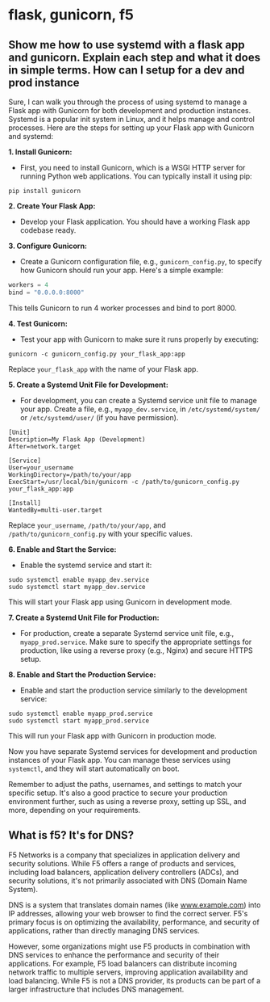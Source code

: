 # flask, gunicorn, f5

## Show me how to use systemd with a flask app and gunicorn. Explain each step and what it does in simple terms. How can I setup for a dev and prod instance 

Sure, I can walk you through the process of using systemd to manage a Flask app with Gunicorn for both development and production instances. Systemd is a popular init system in Linux, and it helps manage and control processes. Here are the steps for setting up your Flask app with Gunicorn and systemd:

**1. Install Gunicorn:**
   - First, you need to install Gunicorn, which is a WSGI HTTP server for running Python web applications. You can typically install it using pip:

   ```
   pip install gunicorn
   ```

**2. Create Your Flask App:**
   - Develop your Flask application. You should have a working Flask app codebase ready.

**3. Configure Gunicorn:**
   - Create a Gunicorn configuration file, e.g., `gunicorn_config.py`, to specify how Gunicorn should run your app. Here's a simple example:

   ```python
   workers = 4
   bind = "0.0.0.0:8000"
   ```

   This tells Gunicorn to run 4 worker processes and bind to port 8000.

**4. Test Gunicorn:**
   - Test your app with Gunicorn to make sure it runs properly by executing:

   ```
   gunicorn -c gunicorn_config.py your_flask_app:app
   ```

   Replace `your_flask_app` with the name of your Flask app.

**5. Create a Systemd Unit File for Development:**
   - For development, you can create a Systemd service unit file to manage your app. Create a file, e.g., `myapp_dev.service`, in `/etc/systemd/system/` or `/etc/systemd/user/` (if you have permission).

   ```
   [Unit]
   Description=My Flask App (Development)
   After=network.target

   [Service]
   User=your_username
   WorkingDirectory=/path/to/your/app
   ExecStart=/usr/local/bin/gunicorn -c /path/to/gunicorn_config.py your_flask_app:app

   [Install]
   WantedBy=multi-user.target
   ```

   Replace `your_username`, `/path/to/your/app`, and `/path/to/gunicorn_config.py` with your specific values.

**6. Enable and Start the Service:**
   - Enable the systemd service and start it:

   ```
   sudo systemctl enable myapp_dev.service
   sudo systemctl start myapp_dev.service
   ```

   This will start your Flask app using Gunicorn in development mode.

**7. Create a Systemd Unit File for Production:**
   - For production, create a separate Systemd service unit file, e.g., `myapp_prod.service`. Make sure to specify the appropriate settings for production, like using a reverse proxy (e.g., Nginx) and secure HTTPS setup.

**8. Enable and Start the Production Service:**
   - Enable and start the production service similarly to the development service:

   ```
   sudo systemctl enable myapp_prod.service
   sudo systemctl start myapp_prod.service
   ```

   This will run your Flask app with Gunicorn in production mode.

Now you have separate Systemd services for development and production instances of your Flask app. You can manage these services using `systemctl`, and they will start automatically on boot.

Remember to adjust the paths, usernames, and settings to match your specific setup. It's also a good practice to secure your production environment further, such as using a reverse proxy, setting up SSL, and more, depending on your requirements.

## What is f5? It's for DNS?

F5 Networks is a company that specializes in application delivery and security solutions. While F5 offers a range of products and services, including load balancers, application delivery controllers (ADCs), and security solutions, it's not primarily associated with DNS (Domain Name System).

DNS is a system that translates domain names (like www.example.com) into IP addresses, allowing your web browser to find the correct server. F5's primary focus is on optimizing the availability, performance, and security of applications, rather than directly managing DNS services.

However, some organizations might use F5 products in combination with DNS services to enhance the performance and security of their applications. For example, F5 load balancers can distribute incoming network traffic to multiple servers, improving application availability and load balancing. While F5 is not a DNS provider, its products can be part of a larger infrastructure that includes DNS management.